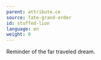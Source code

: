 ```yaml
---
parent: attribute.ce
source: fate-grand-order
id: stuffed-lion
language: en
weight: 0
---
```


Reminder of the far traveled dream.
